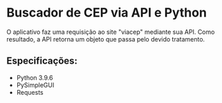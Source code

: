 # Buscador de CEP via API e Python
O aplicativo faz uma requisição ao site "viacep" mediante sua API.
Como resultado, a API retorna um objeto que passa pelo devido tratamento.
## Especificações:
- Python 3.9.6 
- PySimpleGUI
- Requests
